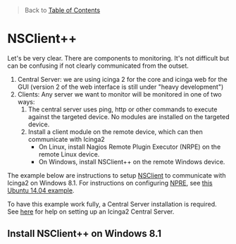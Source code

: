 > Back to [Table of Contents](https://github.com/jpfluger/examples)

# NSClient++

Let's be very clear. There are components to monitoring. It's not difficult but can be confusing if not clearly communicated from the outset.

1. Central Server: we are using icinga 2 for the core and icinga web for the GUI (version 2 of the web interface is still under "heavy development")
2. Clients: Any server we want to monitor will be monitored in one of two ways:
   1. The central server uses ping, http or other commands to execute against the targeted device. No modules are installed on the targeted device.
   2. Install a client module on the remote device, which can then communicate with Icinga2
      * On Linux, install Nagios Remote Plugin Executor (NRPE) on the remote Linux device.
      * On Windows, install NSClient++ on the remote Windows device.

The example below are instructions to setup [NSClient](http://www.nsclient.org/about/) to communicate with Icinga2 on Windows 8.1. For instructions on configuring [NPRE](http://exchange.nagios.org/directory/Addons/Monitoring-Agents/NRPE--2D-Nagios-Remote-Plugin-Executor/details), see [this Ubuntu 14.04 example](https://github.com/jpfluger/examples/blob/master/ubuntu-14.04/nagios-npre-client.md).

To have this example work fully, a Central Server installation is required. See [here](https://github.com/jpfluger/examples/blob/master/ubuntu-14.04/icinga2-server.md) for help on setting up an Icinga2 Central Server.

## Install NSClient++ on Windows 8.1




